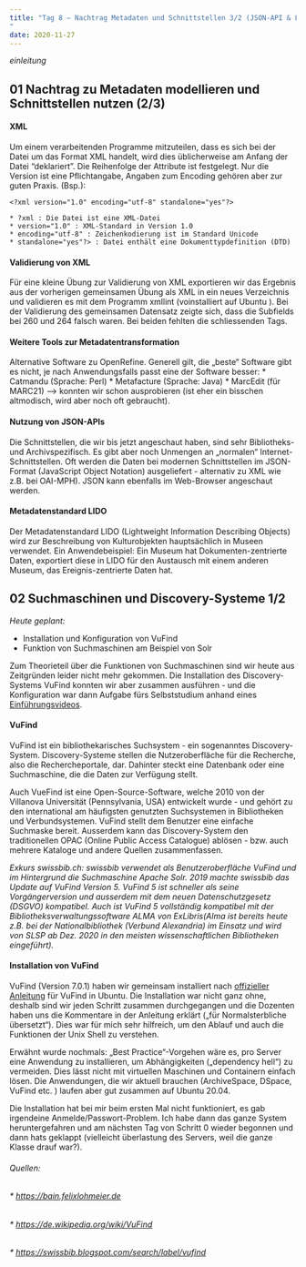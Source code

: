 ```yaml
---
title: "Tag 8 – Nachtrag Metadaten und Schnittstellen 3/2 (JSON-API & LIDO) & Suchmaschinen und Discovery-Systeme 1/2 (VuFind)
"
date: 2020-11-27
---
```


*einleitung*

## 01 Nachtrag zu Metadaten modellieren und Schnittstellen nutzen (2/3)

#### XML
Um einem verarbeitenden Programme mitzuteilen, dass es sich bei der Datei um das Format XML handelt, wird dies üblicherweise am Anfang der Datei “deklariert”. Die Reihenfolge der Attribute ist festgelegt. Nur die Version ist eine Pflichtangabe, Angaben zum Encoding gehören aber zur guten Praxis. (Bsp.):

`<?xml version="1.0" encoding="utf-8" standalone="yes"?>`

    * ?xml : Die Datei ist eine XML-Datei
    * version="1.0" : XML-Standard in Version 1.0
    * encoding="utf-8" : Zeichenkodierung ist im Standard Unicode
    * standalone="yes"?> : Datei enthält eine Dokumenttypdefinition (DTD)


#### Validierung von XML
Für eine kleine Übung zur Validierung von XML exportieren wir das Ergebnis aus der vorherigen gemeinsamen Übung als XML in ein neues Verzeichnis und validieren es mit dem Programm xmllint (voinstalliert auf Ubuntu ). Bei der Validierung des gemeinsamen Datensatz zeigte sich, dass die Subfields bei 260 und 264 falsch waren. Bei beiden fehlten die schliessenden Tags.

#### Weitere Tools zur Metadatentransformation
Alternative Software zu OpenRefine. Generell gilt, die „beste“ Software gibt es nicht, je nach Anwendungsfalls passt eine der Software besser:
    * Catmandu (Sprache: Perl)
    * Metafacture (Sprache: Java)
    * MarcEdit (für MARC21) —> konnten wir schon ausprobieren (ist eher ein bisschen altmodisch, wird aber noch oft gebraucht).

#### Nutzung von JSON-APIs
Die Schnittstellen, die wir bis jetzt angeschaut haben, sind sehr Bibliotheks- und Archivspezifisch. Es gibt aber noch Unmengen an „normalen“ Internet-Schnittstellen. Oft werden die Daten bei modernen Schnittstellen im JSON-Format (JavaScript Object Notation) ausgeliefert - alternativ zu XML wie z.B. bei OAI-MPH).  JSON kann ebenfalls im Web-Browser angeschaut werden.

#### Metadatenstandard LIDO
Der Metadatenstandard LIDO (Lightweight Information Describing Objects) wird zur Beschreibung von Kulturobjekten hauptsächlich in  Museen verwendet. Ein Anwendebeispiel: Ein Museum hat Dokumenten-zentrierte Daten, exportiert diese in LIDO für den Austausch mit einem anderen Museum, das Ereignis-zentrierte Daten hat. 


## 02 Suchmaschinen und Discovery-Systeme 1/2

*Heute geplant:*
* Installation und Konfiguration von VuFind
* Funktion von Suchmaschinen am Beispiel von Solr

Zum Theorieteil über die Funktionen von Suchmaschinen sind wir heute aus Zeitgründen leider nicht mehr gekommen. Die Installation des Discovery-Systems VuFind konnten wir aber zusammen ausführen - und die Konfiguration war dann Aufgabe fürs Selbststudium anhand eines [Einführungsvideos](https://www.youtube.com/watch?v=qFbW8u9UQyM&list=PL5_8_wT3JpgE5rv38PwE2ulKlgzBY389y&index=4).

#### VuFind
VuFind ist ein bibliothekarisches Suchsystem - ein sogenanntes Discovery-System. Discovery-Systeme stellen die Nutzeroberfläche für die Recherche, also die Rechercheportale, dar. Dahinter steckt eine Datenbank oder eine Suchmaschine, die die Daten zur Verfügung stellt. 

Auch VueFind ist eine Open-Source-Software, welche 2010 von der Villanova Universität (Pennsylvania, USA) entwickelt wurde - und gehört zu den international am häufigsten genutzten Suchsystemen in Bibliotheken und Verbundsystemen. VuFind stellt dem Benutzer eine einfache Suchmaske bereit. Ausserdem kann das Discovery-System den traditionellen OPAC (Online Public Access Catalogue) ablösen - bzw. auch mehrere Kataloge und andere Quellen zusammenfassen.

*Exkurs swissbib.ch: swissbib verwendet als Benutzeroberfläche VuFind und im Hintergrund die Suchmaschine Apache Solr. 2019 machte swissbib das Update auf VuFind Version 5. VuFind 5 ist schneller als seine Vorgängerversion und ausserdem mit dem neuen Datenschutzgesetz (DSGVO) kompatibel.
Auch ist VuFind 5 vollständig kompatibel mit der Bibliotheksverwaltungssoftware ALMA von ExLibris(Alma ist bereits heute z.B. bei der Nationalbibliothek (Verbund Alexandria) im Einsatz und wird von SLSP ab Dez. 2020 in den meisten wissenschaftlichen Bibliotheken eingeführt).*

#### Installation von VuFind

VuFind (Version 7.0.1) haben wir gemeinsam installiert nach [offizieller Anleitung](https://vufind.org/wiki/installation:ubuntu) für VuFind in Ubuntu.
Die Installation war nicht ganz ohne, deshalb sind wir jeden Schritt zusammen durchgegangen und die Dozenten haben uns die Kommentare in der Anleitung erklärt („für Normalsterbliche übersetzt“). Dies war für mich sehr hilfreich, um den Ablauf und auch die Funktionen der Unix Shell zu verstehen.

Erwähnt wurde nochmals: „Best Practice“-Vorgehen wäre es, pro Server eine Anwendung zu installieren, um Abhängigkeiten („dependency hell“) zu vermeiden. Dies lässt nicht mit virtuellen Maschinen und Containern einfach lösen. Die Anwendungen, die wir aktuell brauchen (ArchiveSpace, DSpace, VuFind etc. ) laufen aber gut zusammen auf Ubuntu 20.04.

Die Installation hat bei mir beim ersten Mal nicht funktioniert, es gab irgendeine Anmelde/Passwort-Problem. Ich habe dann das ganze System heruntergefahren und am nächsten Tag von Schritt 0 wieder begonnen und dann hats geklappt (vielleicht überlastung des Servers, weil die ganze Klasse drauf war?).




###### Quellen:
###### * https://bain.felixlohmeier.de
###### * https://de.wikipedia.org/wiki/VuFind
###### * https://swissbib.blogspot.com/search/label/vufind


